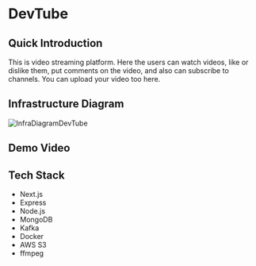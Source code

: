 # DevTube

## Quick Introduction

This is video streaming platform. Here the users can watch videos, like or dislike them, put comments on the video, and also can subscribe to channels. You can upload your video too here.

## Infrastructure Diagram

![InfraDiagramDevTube](https://github.com/swapnadeepmohapatra/devtube/assets/41564532/f1344c4d-a53c-4cbd-bfe7-607a9d35a3f5)


## Demo Video

## Tech Stack

- Next.js
- Express
- Node.js
- MongoDB
- Kafka
- Docker
- AWS S3
- ffmpeg

